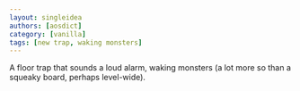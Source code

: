 ```yaml
---
layout: singleidea
authors: [aosdict]
category: [vanilla]
tags: [new trap, waking monsters]
---
```

A floor trap that sounds a loud alarm, waking monsters (a lot more so than a squeaky board, perhaps level-wide).
